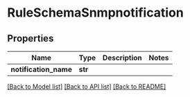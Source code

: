 # RuleSchemaSnmpnotification

## Properties
Name | Type | Description | Notes
------------ | ------------- | ------------- | -------------
**notification_name** | **str** |  | 

[[Back to Model list]](../README.md#documentation-for-models) [[Back to API list]](../README.md#documentation-for-api-endpoints) [[Back to README]](../README.md)


